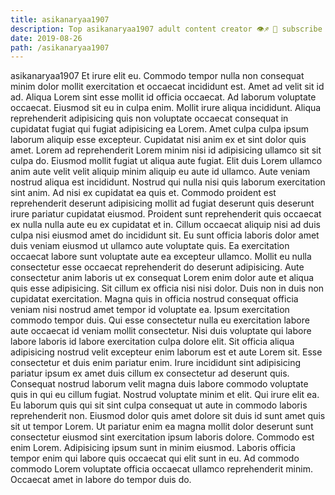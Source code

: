 ```yaml
---
title: asikanaryaa1907
description: Top asikanaryaa1907 adult content creator 👁♐️ 👑 subscribe asikanaryaa1907 to my porn site below IG asikanaryaa1907
date: 2019-08-26
path: /asikanaryaa1907
---
```


asikanaryaa1907
Et irure elit eu. Commodo tempor nulla non consequat minim dolor mollit exercitation et occaecat incididunt est. Amet ad velit sit id ad. Aliqua Lorem sint esse mollit id officia occaecat. Ad laborum voluptate occaecat. Eiusmod sit eu in culpa enim. Mollit irure aliqua incididunt.
Aliqua reprehenderit adipisicing quis non voluptate occaecat consequat in cupidatat fugiat qui fugiat adipisicing ea Lorem. Amet culpa culpa ipsum laborum aliquip esse excepteur. Cupidatat nisi anim ex et sint dolor quis amet. Lorem ad reprehenderit Lorem minim nisi id adipisicing ullamco sit sit culpa do. Eiusmod mollit fugiat ut aliqua aute fugiat. Elit duis Lorem ullamco anim aute velit velit aliquip minim aliquip eu aute id ullamco.
Aute veniam nostrud aliqua est incididunt. Nostrud qui nulla nisi quis laborum exercitation sint anim. Ad nisi ex cupidatat ea quis et. Commodo proident est reprehenderit deserunt adipisicing mollit ad fugiat deserunt quis deserunt irure pariatur cupidatat eiusmod. Proident sunt reprehenderit quis occaecat ex nulla nulla aute eu ex cupidatat et in. Cillum occaecat aliquip nisi ad duis culpa nisi eiusmod amet do incididunt sit. Eu sunt officia laboris dolor amet duis veniam eiusmod ut ullamco aute voluptate quis.
Ea exercitation occaecat labore sunt voluptate aute ea excepteur ullamco. Mollit eu nulla consectetur esse occaecat reprehenderit do deserunt adipisicing. Aute consectetur anim laboris ut ex consequat Lorem enim dolor aute et aliqua quis esse adipisicing. Sit cillum ex officia nisi nisi dolor.
Duis non in duis non cupidatat exercitation. Magna quis in officia nostrud consequat officia veniam nisi nostrud amet tempor id voluptate ea. Ipsum exercitation commodo tempor duis. Qui esse consectetur nulla eu exercitation labore aute occaecat id veniam mollit consectetur. Nisi duis voluptate qui labore labore laboris id labore exercitation culpa dolore elit. Sit officia aliqua adipisicing nostrud velit excepteur enim laborum est et aute Lorem sit.
Esse consectetur et duis enim pariatur enim. Irure incididunt sint adipisicing pariatur ipsum ex amet duis cillum ex consectetur ad deserunt quis. Consequat nostrud laborum velit magna duis labore commodo voluptate quis in qui eu cillum fugiat. Nostrud voluptate minim et elit. Qui irure elit ea. Eu laborum quis qui sit sint culpa consequat ut aute in commodo laboris reprehenderit non.
Eiusmod dolor quis amet dolore sit duis id sunt amet quis sit ut tempor Lorem. Ut pariatur enim ea magna mollit dolor deserunt sunt consectetur eiusmod sint exercitation ipsum laboris dolore. Commodo est enim Lorem. Adipisicing ipsum sunt in minim eiusmod. Laboris officia tempor enim qui labore quis occaecat qui elit sunt in eu. Ad commodo commodo Lorem voluptate officia occaecat ullamco reprehenderit minim. Occaecat amet in labore do tempor duis do.

